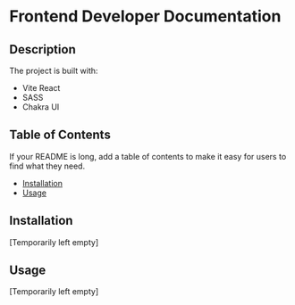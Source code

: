 # Frontend Developer Documentation

## Description

The project is built with:

-   Vite React
-   SASS
-   Chakra UI

## Table of Contents

If your README is long, add a table of contents to make it easy for users to find what they need.

-   [Installation](#installation)
-   [Usage](#usage)

## Installation

[Temporarily left empty]

## Usage

[Temporarily left empty]
